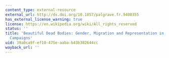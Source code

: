 ```yaml
---
content_type: external-resource
external_url: http://dx.doi.org/10.1057/palgrave.fr.9400355
has_external_license_warning: true
license: https://en.wikipedia.org/wiki/All_rights_reserved
status: ''
title: 'Beautiful Dead Bodies: Gender, Migration and Representation in Anti-Trafficking
  Campaigns'
uid: 39a0ca9f-ef10-475e-aaba-b43b382644cc
wayback_url: ''
---
```


